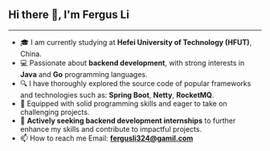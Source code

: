 ## Hi there 👋, I'm Fergus Li
----
- 🎓 I am currently studying at **Hefei University of Technology (HFUT)**, China.  
- 💻 Passionate about **backend development**, with strong interests in **Java** and **Go** programming languages.  
- 🔍 I have thoroughly explored the source code of popular frameworks and technologies such as: **Spring Boot**, **Netty**, **RocketMQ**.  
- 🚀 Equipped with solid programming skills and eager to take on challenging projects.  
- 🌱 **Actively seeking backend development internships** to further enhance my skills and contribute to impactful projects.  
- 📫 How to reach me Email: [**fergusli324@gamil.com**](fergusli324@gamil.com)
